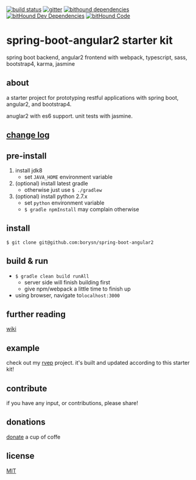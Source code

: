 [![build status](https://travis-ci.org/borysn/spring-boot-angular2.svg?branch=master)](https://travis-ci.org/borysn/spring-boot-angular2)
[![gitter](https://badges.gitter.im/borysn/spring-boot-angular2.svg)](https://gitter.im/borysn/spring-boot-angular2?utm_source=badge&utm_medium=badge&utm_campaign=pr-badge)
[![bithound dependencies](https://www.bithound.io/github/borysn/spring-boot-angular2/badges/dependencies.svg)](https://www.bithound.io/github/borysn/spring-boot-angular2/master/dependencies/npm)
[![bitHound Dev Dependencies](https://www.bithound.io/github/borysn/spring-boot-angular2/badges/devDependencies.svg)](https://www.bithound.io/github/borysn/spring-boot-angular2/master/dependencies/npm)
[![bitHound Code](https://www.bithound.io/github/borysn/spring-boot-angular2/badges/code.svg)](https://www.bithound.io/github/borysn/spring-boot-angular2)

# spring-boot-angular2 starter kit

spring boot backend, angular2 frontend with webpack, typescript, sass, bootstrap4, karma, jasmine

## about

a starter project for prototyping restful applications with spring boot, angular2, and bootstrap4.

anuglar2 with es6 support. unit tests with jasmine.

## [change log](https://github.com/borysn/spring-boot-angular2/blob/master/CHANGELOG.md)

## pre-install

1. install jdk8
    - set `JAVA_HOME` environment variable
1. (optional) install latest gradle
    - otherwise just use `$ ./gradlew`
1. (optional) install python 2.7.x
    - set `python` environment variable
    - `$ gradle npmInstall` may complain otherwise

## install

`$ git clone git@github.com:borysn/spring-boot-angular2`

## build & run

* `$ gradle clean build runAll`
    - server side will finish building first
    - give npm/webpack a little time to finish up
* using browser, navigate to`localhost:3000`

## further reading

[wiki](https://github.com/borysn/spring-boot-angular2/wiki)

## example

check out my [rvep](https://gitlab.com/borysn/rvep/tree/dev) project. it's built and updated according to this starter kit!

## contribute

if you have any input, or contributions, please share!

## donations
[donate](https://www.paypal.me/BorysNiewiadomski) a cup of coffe

## license
[MIT](/LICENSE)
